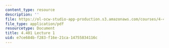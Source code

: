 ```yaml
---
content_type: resource
description: ''
file: https://ol-ocw-studio-app-production.s3.amazonaws.com/courses/4-401-environmental-technologies-in-buildings-fall-2018/e7ce684bf283f16e21ca14755834116c_MIT4_401F18_lec1.pdf
file_type: application/pdf
resourcetype: Document
title: 4.401 Lecture 1
uid: e7ce684b-f283-f16e-21ca-14755834116c
---
```

